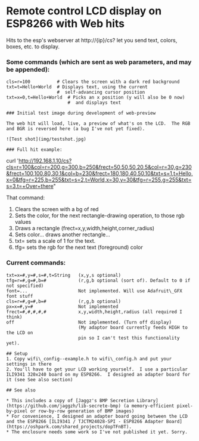 # Remote control LCD display on ESP8266 with Web hits

Hits to the esp's webserver at http://{ip}/cs? let you send text, colors, boxes, etc. to display.

### Some commands (which are sent as web parameters, and may be appended):
```
cls=r=100          # Clears the screen with a dark red background
txt=t=Hello+World  # Displays text, using the current
                   #  self-advancing cursor position
txt=x=0,t=Hello+World  # Picks an x position (y will also be 0 now)
                       #  and displays text

### Initial test image during development of web-preview

The web hit will load, live, a preview of what's on the LCD.  The RGB and BGR is reversed here (a bug I've not yet fixed).

![Test shot](img/testshot.jpg)

### Full hit example:
```
curl 'http://192.168.1.10/cs?cls=r=100&col=r=200,g=300,b=250&frect=50,50,50,20,5&col=r=30,g=230&frect=100,100,80,30,1&col=b=230&frect=180,180,40,50,10&txt=s=1,t=Hello,x=0&tfg=r=225,b=255&txt=s=2,t=World,x=30,y=30&tfg=r=255,g=255&txt=s=3,t=+Over+there"

That command:

1. Clears the screen with a bg of red
2. Sets the color, for the next rectangle-drawing operation, to those rgb values
3. Draws a rectangle (frect=x,y,width,height,corner_radius)
4. Sets color... draws another rectangle...
5. txt= sets a scale of 1 for the text.
6. tfg= sets the rgb for the next text (foreground) color

### Current commands:
```
txt=x=#,y=#,s=#,t=String   (x,y,s optional)
tfg=r=#,g=#,b=#            (r,g,b optional (sort of). Default to 0 if not specified)
font=...                   Not implemented. Will use Adafruit\_GFX font stuff
cls=r=#,g=#,b=#            (r,g,b optional)
px=x=#,y=#                 Not implemented
frect=#,#,#,#,#            x,y,width,height,radius (all required I think)
off                        Not implemented. (Turn off display)
                           (My adaptor board currently feeds HIGH to the LCD on
                           pin so I can't test this functionality yet).

## Setup
1. Copy wifi\_config--example.h to wifi\_config.h and put your settings in there
2. You'll have to get your LCD working yourself.  I use a particular ILI9341 320x240 board on my ESP8266.  I designed an adapter board for it (see See also section)

## See also

* This includes a copy of [Jaggz's BMP Secretion Library](https://github.com/jaggzh/lib-secrete-bmp) (a memory-efficient pixel-by-pixel or row-by-row generation of BMP images)
* For convenience, I designed an adapter board going between the LCD and the ESP8266 [ILI9341 / TJCTM24028-SPI - ESP8266 Adapter Board](https://oshpark.com/shared_projects/dopTFnBT).
* The enclosure needs some work so I've not published it yet. Sorry.


